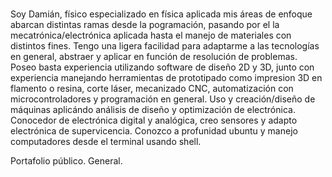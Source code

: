# 

Soy Damián, físico especializado en física aplicada mis áreas de enfoque abarcan distintas ramas desde la pogramación, pasando por el la mecatrónica/electrónica aplicada hasta el manejo de materiales con distintos fines. Tengo una ligera facilidad para adaptarme a las tecnologías en general, abstraer y aplicar en función de resolución de problemas. Poseo basta experiencia utilizando software de diseño 2D y 3D, junto con experiencia manejando herramientas de prototipado como impresion 3D en flamento o resina, corte láser, mecanizado CNC, automatización con microcontroladores y programación en general. Uso y creación/diseño de máquinas aplicándo análisis de diseño y optimización de electrónica. Conocedor de electrónica digital y analógica, creo sensores y adapto electrónica de supervicencia. Conozco a profunidad ubuntu y manejo computadores desde el terminal usando shell. 

Portafolio público. General. 
